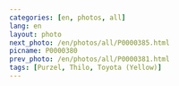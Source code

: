 ```yaml
---
categories: [en, photos, all]
lang: en
layout: photo
next_photo: /en/photos/all/P0000385.html
picname: P0000380
prev_photo: /en/photos/all/P0000381.html
tags: [Purzel, Thilo, Toyota (Yellow)]
---
```


